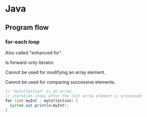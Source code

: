 # Java

## Program flow

### for-each loop

Also called "enhanced for".

Is forward-only iterator.

Cannot be used for modifying an array element.

Cannot be used for comparing successive elements.

```java
// "myCollection" is an array
// iteration stops after the last array element is processed
for (int myInt : myCollection) {
  System.out.println(myInt);
}
```